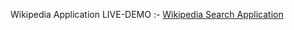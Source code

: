 Wikipedia Application
LIVE-DEMO :- <a href="https://quickpedia.ccbp.tech/">Wikipedia Search Application</a>

